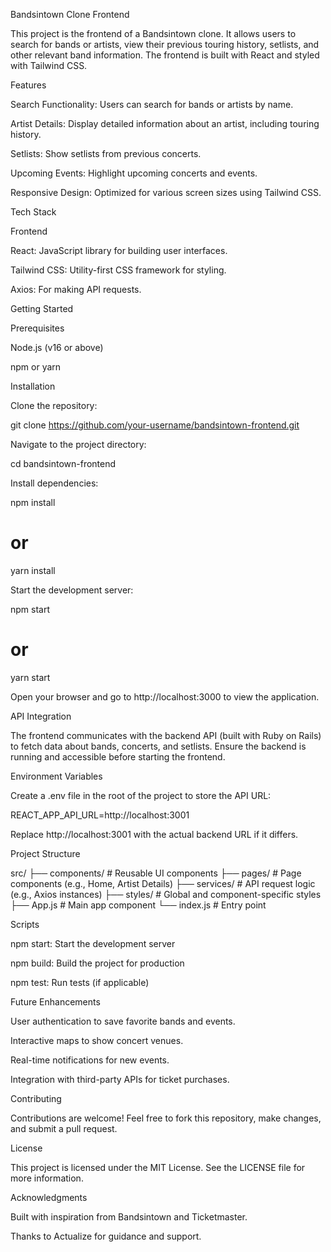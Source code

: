 Bandsintown Clone Frontend

This project is the frontend of a Bandsintown clone. It allows users to search for bands or artists, view their previous touring history, setlists, and other relevant band information. The frontend is built with React and styled with Tailwind CSS.

Features

Search Functionality: Users can search for bands or artists by name.

Artist Details: Display detailed information about an artist, including touring history.

Setlists: Show setlists from previous concerts.

Upcoming Events: Highlight upcoming concerts and events.

Responsive Design: Optimized for various screen sizes using Tailwind CSS.

Tech Stack

Frontend

React: JavaScript library for building user interfaces.

Tailwind CSS: Utility-first CSS framework for styling.

Axios: For making API requests.

Getting Started

Prerequisites

Node.js (v16 or above)

npm or yarn

Installation

Clone the repository:

git clone https://github.com/your-username/bandsintown-frontend.git

Navigate to the project directory:

cd bandsintown-frontend

Install dependencies:

npm install

# or

yarn install

Start the development server:

npm start

# or

yarn start

Open your browser and go to http://localhost:3000 to view the application.

API Integration

The frontend communicates with the backend API (built with Ruby on Rails) to fetch data about bands, concerts, and setlists. Ensure the backend is running and accessible before starting the frontend.

Environment Variables

Create a .env file in the root of the project to store the API URL:

REACT_APP_API_URL=http://localhost:3001

Replace http://localhost:3001 with the actual backend URL if it differs.

Project Structure

src/
├── components/ # Reusable UI components
├── pages/ # Page components (e.g., Home, Artist Details)
├── services/ # API request logic (e.g., Axios instances)
├── styles/ # Global and component-specific styles
├── App.js # Main app component
└── index.js # Entry point

Scripts

npm start: Start the development server

npm build: Build the project for production

npm test: Run tests (if applicable)

Future Enhancements

User authentication to save favorite bands and events.

Interactive maps to show concert venues.

Real-time notifications for new events.

Integration with third-party APIs for ticket purchases.

Contributing

Contributions are welcome! Feel free to fork this repository, make changes, and submit a pull request.

License

This project is licensed under the MIT License. See the LICENSE file for more information.

Acknowledgments

Built with inspiration from Bandsintown and Ticketmaster.

Thanks to Actualize for guidance and support.
